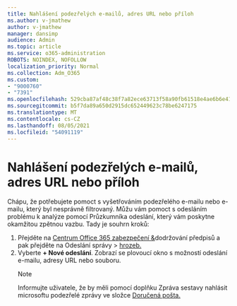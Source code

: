 ```yaml
---
title: Nahlášení podezřelých e-mailů, adres URL nebo příloh
ms.author: v-jmathew
author: v-jmathew
manager: dansimp
audience: Admin
ms.topic: article
ms.service: o365-administration
ROBOTS: NOINDEX, NOFOLLOW
localization_priority: Normal
ms.collection: Adm_O365
ms.custom:
- "9000760"
- "7391"
ms.openlocfilehash: 529cba87af48c38f7a82ece63713f58a90fb61518e4ae6b6e41f0b4905dcd5ae
ms.sourcegitcommit: b5f7da89a650d2915dc652449623c78be6247175
ms.translationtype: MT
ms.contentlocale: cs-CZ
ms.lasthandoff: 08/05/2021
ms.locfileid: "54091119"
---
```

# <a name="report-suspicious-emails-urls-or-attachments"></a>Nahlášení podezřelých e-mailů, adres URL nebo příloh

Chápu, že potřebujete pomoct s vyšetřováním podezřelého e-mailu nebo e-mailu, který byl nesprávně filtrovaný. Můžu vám pomoct s odesláním problému k analýze pomocí Průzkumníka odeslání, který vám poskytne okamžitou zpětnou vazbu. Tady je souhrn kroků:

1. Přejděte na [Centrum Office 365 zabezpečení &](https://go.microsoft.com/fwlink/p/?linkid=2077143)dodržování předpisů a pak přejděte na Odeslání správy   >  [hrozeb.](https://go.microsoft.com/fwlink/?linkid=2101521)
2. Vyberte **+ Nové odeslání**. Zobrazí se plovoucí okno s možností odeslání e-mailu, adresy URL nebo souboru.
    > [!NOTE]
    > Informujte uživatele, že by měli pomocí doplňku Zpráva sestavy nahlásit microsoftu podezřelé zprávy ve složce [Doručená pošta.](https://go.microsoft.com/fwlink/?linkid=2092385)
